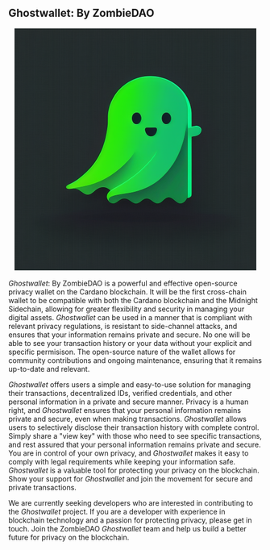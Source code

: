 ## Ghostwallet: By ZombieDAO
<p align="center">
  <img width="480" height="480" src="GhostwalletLogoSmall.png">
</p>

*Ghostwallet*: By ZombieDAO is a powerful and effective open-source privacy wallet on the Cardano blockchain. It will be the first cross-chain wallet to be compatible with both the Cardano blockchain and the Midnight Sidechain, allowing for greater flexibility and security in managing your digital assets.  *Ghostwallet* can be used in a manner that is compliant with relevant privacy regulations, is resistant to side-channel attacks, and ensures that your information remains private and secure.  No one will be able to see your transaction history or your data without your explicit and specific permisison.  The open-source nature of the wallet allows for community contributions and ongoing maintenance, ensuring that it remains up-to-date and relevant. 

*Ghostwallet* offers users a simple and easy-to-use solution for managing their transactions, decentralized IDs, verified credentials, and other personal information in a private and secure manner. Privacy is a human right, and *Ghostwallet* ensures that your personal information remains private and secure, even when making transactions. *Ghostwallet* allows users to selectively disclose their transaction history with complete control. Simply share a "view key" with those who need to see specific transactions, and rest assured that your personal information remains private and secure. You are in control of your own privacy, and *Ghostwallet* makes it easy to comply with legal requirements while keeping your information safe. *Ghostwallet* is a valuable tool for protecting your privacy on the blockchain. Show your support for *Ghostwallet* and join the movement for secure and private transactions. 

We are currently seeking developers who are interested in contributing to the *Ghostwallet* project. If you are a developer with experience in blockchain technology and a passion for protecting privacy, please get in touch. Join the ZombieDAO *Ghostwallet* team and help us build a better future for privacy on the blockchain.
